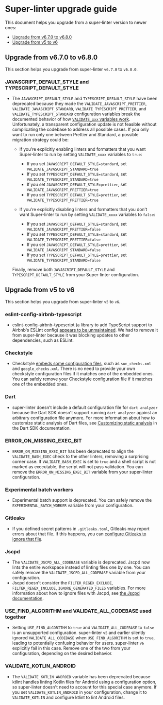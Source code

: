 # Super-linter upgrade guide

This document helps you upgrade from a super-linter version to newer ones:

- [Upgrade from v6.7.0 to v6.8.0](#upgrade-from-v670-to-v680)
- [Upgrade from v5 to v6](#upgrade-from-v5-to-v6)

## Upgrade from v6.7.0 to v6.8.0

This section helps you upgrade from super-linter `v6.7.0` to `v6.8.0`.

### JAVASCRIPT_DEFAULT_STYLE and TYPESCRIPT_DEFAULT_STYLE

- The `JAVASCRIPT_DEFAULT_STYLE` and `TYPESCRIPT_DEFAULT_STYLE` have been
  deprecated because they made the `VALIDATE_JAVASCRIPT_PRETTIER`,
  `VALIDATE_JAVASCRIPT_STANDARD`, `VALIDATE_TYPESCRIPT_PRETTIER`, and
  `VALIDATE_TYPESCRIPT_STANDARD` configuration variables break the documented
  behavior of how
  [`VALIDATE_xxx` variables work](https://github.com/super-linter/super-linter?tab=readme-ov-file#configure-super-linter).
  Unfortunately, a transparent configuration update is not feasible without
  complicating the codebase to address all possible cases. If you only want to
  run only one between Prettier and Standard, a possible migration strategy
  could be:

  - If you're explicitly enabling linters and formatters that you want
    Super-linter to run by setting `VALIDATE_xxxx` variables to `true`:

    - If you set `JAVASCRIPT_DEFAULT_STYLE=standard`, set
      `VALIDATE_JAVASCRIPT_STANDARD=true`
    - If you set `TYPESCRIPT_DEFAULT_STYLE=standard`, set
      `VALIDATE_TYPESCRIPT_STANDARD=true`
    - If you set `JAVASCRIPT_DEFAULT_STYLE=prettier`, set
      `VALIDATE_JAVASCRIPT_PRETTIER=true`
    - If you set `TYPESCRIPT_DEFAULT_STYLE=prettier`, set
      `VALIDATE_TYPESCRIPT_PRETTIER=true`

  - If you're explicitly disabling linters and formatters that you don't want
    Super-linter to run by setting `VALIDATE_xxxx` variables to `false`:

    - If you set `JAVASCRIPT_DEFAULT_STYLE=standard`, set
      `VALIDATE_JAVASCRIPT_PRETTIER=false`
    - If you set `TYPESCRIPT_DEFAULT_STYLE=standard`, set
      `VALIDATE_TYPESCRIPT_PRETTIER=false`
    - If you set `JAVASCRIPT_DEFAULT_STYLE=prettier`, set
      `VALIDATE_JAVASCRIPT_STANDARD=false`
    - If you set `TYPESCRIPT_DEFAULT_STYLE=prettier`, set
      `VALIDATE_TYPESCRIPT_STANDARD=false`

  Finally, remove both `JAVASCRIPT_DEFAULT_STYLE` and
  `TYPESCRIPT_DEFAULT_STYLE` from your Super-linter configuration.

## Upgrade from v5 to v6

This section helps you upgrade from super-linter `v5` to `v6`.

### eslint-config-airbnb-typescript

- eslint-config-airbnb-typescript (a library to add TypeScript support to
  Airbnb's ESLint config)
  [appears to be unmaintained](https://github.com/iamturns/eslint-config-airbnb-typescript/issues/314).
  We had to remove it from super-linter because it was blocking updates to other
  dependencies, such as ESLint.

### Checkstyle

- Checkstyle
  [embeds some configuration files](https://checkstyle.sourceforge.io/cmdline.html#Command_line_usage),
  such as `sun_checks.xml` and `google_checks.xml`. There is no need to provide
  your own checkstyle configuration files if it matches one of the embedded
  ones. You can safely remove your Checkstyle configuration file if it matches
  one of the embedded ones.

### Dart

- super-linter doesn't include a default configuration file for `dart analyzer`
  because the Dart SDK doesn't support running `dart analyzer` against an
  arbitrary configuration file anymore. For more information about how to
  customize static analysis of Dart files, see
  [Customizing static analysis](https://dart.dev/tools/analysis) in the Dart SDK
  documentation.

### ERROR_ON_MISSING_EXEC_BIT

- `ERROR_ON_MISSING_EXEC_BIT` has been deprecated to align the
  `VALIDATE_BASH_EXEC` check to the other linters, removing a surprising corner
  case. If `VALIDATE_BASH_EXEC` is set to `true` and a shell script is not
  marked as executable, the script will not pass validation. You can remove the
  `ERROR_ON_MISSING_EXEC_BIT` variable from your super-linter configuration.

### Experimental batch workers

- Experimental batch support is deprecated. You can safely remove the
  `EXPERIMENTAL_BATCH_WORKER` variable from your configuration.

### Gitleaks

- If you defined secret patterns in `.gitleaks.toml`, Gitleaks may report errors
  about that file. If this happens, you can
  [configure Gitleaks to ignore that file](https://github.com/gitleaks/gitleaks/tree/master?tab=readme-ov-file#gitleaksignore).

### Jscpd

- The `VALIDATE_JSCPD_ALL_CODEBASE` variable is deprecated. Jscpd now lints the
  entire workspace instead of linting files one by one. You can safely remove
  the `VALIDATE_JSCPD_ALL_CODEBASE` variable from your configuration.
- Jscpd doesn't consider the `FILTER_REGEX_EXCLUDE`, `FILTER_REGEX_INCLUDE`,
  `IGNORE_GENERATED_FILES` variables. For more
  information about how to ignore files with Jscpd, see
  [the Jscpd documentation](https://github.com/kucherenko/jscpd/tree/master/packages/jscpd).

### USE_FIND_ALGORITHM and VALIDATE_ALL_CODEBASE used together

- Setting `USE_FIND_ALGORITHM` to `true` and `VALIDATE_ALL_CODEBASE` to `false`
  is an unsupported configuration. super-linter `v5` and earlier silently
  ignored `VALIDATE_ALL_CODEBASE` when `USE_FIND_ALGORITHM` is set to `true`,
  leading to potentially confusing behavior for users. super-linter `v6`
  explicitly fail in this case. Remove one of the two from your configuration,
  depending on the desired behavior.

### VALIDATE_KOTLIN_ANDROID

- The `VALIDATE_KOTLIN_ANDROID` variable has been deprecated because ktlint
  handles linting Kotlin files for Android using a configuration option, so
  super-linter doesn't need to account for this special case anymore. If you
  set `VALIDATE_KOTLIN_ANDROID` in your configuration, change it to
  `VALIDATE_KOTLIN` and configure ktlint to lint Android files.
